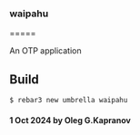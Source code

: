 ### waipahu
=====

An OTP application

Build
-----

    $ rebar3 new umbrella waipahu

#### 1 Oct 2024 by Oleg G.Kapranov

[1]: https://rebar3.org/docs/basic_usage/
[2]: https://rebar3.org/docs/getting-started/
[3]: https://medium.com/@kanishkanaik97/introduction-to-erlang-and-elixir-b84a5f2db2eb
[4]: https://www.manning.com/books/erlang-and-otp-in-action
[5]: https://yalin.dev/tags/erlang/
[6]: https://github.com/ygunayer/erlang-examples
[7]: https://github.com/imeraj/erlang_playground
[8]: https://github.com/videlalvaro/gen_microservice
